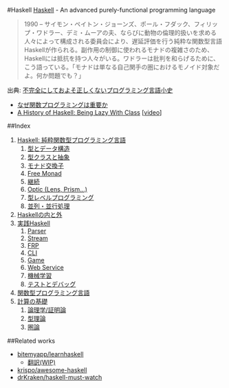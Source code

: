 #Haskell
[Haskell](https://www.haskell.org/) - An advanced purely-functional programming language

> 1990 – サイモン・ペイトン・ジョーンズ、ポール・フダック、フィリップ・ワドラー、デミ・ムーアの夫、ならびに動物の倫理的扱いを求める人々によって構成される委員会により、遅延評価を行う純粋な関数型言語Haskellが作られる。副作用の制御に使われるモナドの複雑さのため、Haskellには抵抗を持つ人々がいる。ワドラーは批判を和らげるために、こう語っている。「モナドは単なる自己関手の圏におけるモノイド対象だよ。何か問題でも？」

出典: [不完全にしておよそ正しくないプログラミング言語小史](http://www.aoky.net/articles/james_iry/brief-incomplete-and-mostly-wrong.htm)

* [なぜ関数プログラミングは重要か](http://www.sampou.org/haskell/article/whyfp.html)
* [A History of Haskell: Being Lazy With Class](http://haskell.cs.yale.edu/wp-content/uploads/2011/02/history.pdf) [[video](https://www.youtube.com/watch?v=3bjXGrycMhQ)]

##Index
1. [Haskell: 純粋関数型プログラミング言語](1-0.md)
    1. [型とデータ構造](1-1.md)
    2. [型クラスと抽象](1-2.md)
    3. [モナド交換子](1-3.md)
    4. [Free Monad](1-4.md)
    5. [継続](1-5.md)
    6. [Optic (Lens, Prism...)](1-6.md)
    7. [型レベルプログラミング](1-7.md)
    8. [並列・並行処理](1-8.md)
2. [Haskellの内と外](2-0.md)
3. [実践Haskell](3-0.md)
    1. [Parser](3-1.md)
    2. [Stream](3-2.md)
    3. [FRP](3-3.md)
    4. [CLI](3-4.md)
    5. [Game](3-5.md)
    6. [Web Service](3-6.md)
    7. [機械学習](3-7.md)
    8. [テストとデバッグ](3-8.md)
4. [関数型プログラミング言語](4-0.md)
5. [計算の基礎](5-0.md)
    1. [論理学/証明論](5-1.md)
    2. [型理論](5-2.md)
    3. [圏論](5-3.md)

##Related works
* [bitemyapp/learnhaskell](https://github.com/bitemyapp/learnhaskell)
  * [翻訳(WIP)](https://github.com/fujimura/learnhaskell/tree/japanese)
* [krispo/awesome-haskell](https://github.com/krispo/awesome-haskell)
* [drKraken/haskell-must-watch](https://github.com/drKraken/haskell-must-watch)
